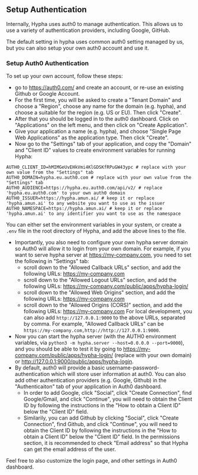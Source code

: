 ## Setup Authentication

Internally, Hypha uses auth0 to manage authentication. This allows us to use a variety of authentication providers, including Google, GitHub.

The default setting in hypha uses common auth0 setting managed by us, but you can also setup your own auth0 account and use it.

### Setup Auth0 Authentication

To set up your own account, follow these steps:
 - go to https://auth0.com/ and create an account, or re-use an existing Github or Google Account.
 - For the first time, you will be asked to create a "Tenant Domain" and choose a "Region", choose any name for the domain (e.g. hypha), and choose a suitable for the region (e.g. US or EU). Then click "Create".
 - After that you should be logged in to the auth0 dashboard. Click on "Applications" on the left menu, and then click on "Create Application".
 - Give your application a name (e.g. hypha), and choose "Single Page Web Applications" as the application type. Then click "Create".
 - Now go to the "Settings" tab of your application, and copy the "Domain" and "Client ID" values to create environment variables for running Hypha:
 ```
 AUTH0_CLIENT_ID=hMIMGeUvEHkVmi4KlGDSKfRPuGW43ypc # replace with your own value from the "Settings" tab
 AUTH0_DOMAIN=hypha.eu.auth0.com # replace with your own value from the "Settings" tab
 AUTH0_AUDIENCE=https://hypha.eu.auth0.com/api/v2/ # replace 'hypha.eu.auth0.com' to your own auth0 domain
 AUTH0_ISSUER=https://hypha.amun.ai/ # keep it or replace 'hypha.amun.ai' to any website you want to use as the issuer
 AUTH0_NAMESPACE=https://hypha.amun.ai/ # keep it or replace 'hypha.amun.ai' to any identifier you want to use as the namespace
 ```
 You can either set the environment variables in your system, or create a `.env` file in the root directory of Hypha, and add the above lines to the file.
 - Importantly, you also need to configure your own hypha server domain so Auth0 will allow it to login from your own domain. 
 For example, if you want to serve hypha server at https://my-company.com, you need to set the following in "Settings" tab:
    * scroll down to the "Allowed Callback URLs" section, and add the following URLs: https://my-company.com
    * scroll down to the "Allowed Logout URLs" section, and add the following URLs: https://my-company.com/public/apps/hypha-login/
    * scroll down to the "Allowed Web Origins" section, and add the following URLs: https://my-company.com
    * scroll down to the "Allowed Origins (CORS)" section, and add the following URLs: https://my-company.com
 For local development, you can also add `http://127.0.0.1:9000` to the above URLs, separated by comma. For example, "Allowed Callback URLs" can be `https://my-company.com,http://http://127.0.0.1:9000`.
 - Now you can start the hypha server (with the AUTH0 environment variables, via `python3 -m hypha.server --host=0.0.0.0 --port=9000`), and you should be able to test it by going to https://my-company.com/public/apps/hypha-login/ (replace with your own domain) or http://127.0.0.1:9000/public/apps/hypha-login.
 - By default, auth0 will provide a basic username-password-authentication which will store user information at auth0. You can also add other authentication providers (e.g. Google, Github) in the "Authenticaiton" tab of your application in Auth0 dashboard.
    * In order to add Google, click "Social", click "Create Connection", find Google/Gmail, and click "Continue", you will need to obtain the Client ID by following the instructions in the "How to obtain a Client ID" below the "Client ID" field.
    * Similarily, you can add Github by clicking "Social", click "Create Connection", find Github, and click "Continue", you will need to obtain the Client ID by following the instructions in the "How to obtain a Client ID" below the "Client ID" field. In the permissions section, it is recommended to check "Email address" so that Hypha can get the email address of the user.

Feel free to also customize the login page, and other settings in Auth0 dashboard.
